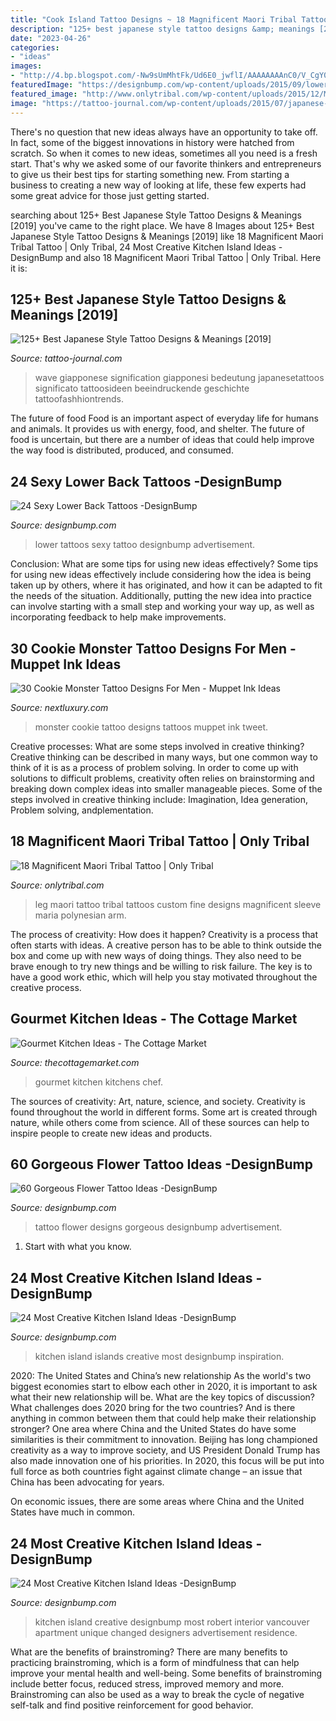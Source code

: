 ```yaml
---
title: "Cook Island Tattoo Designs ~ 18 Magnificent Maori Tribal Tattoo"
description: "125+ best japanese style tattoo designs &amp; meanings [2019]"
date: "2023-04-26"
categories:
- "ideas"
images:
- "http://4.bp.blogspot.com/-Nw9sUmMhtFk/Ud6E0_jwflI/AAAAAAAAnC0/V_CgY0ri7Vw/s1600/gourmetkitchen3.jpg"
featuredImage: "https://designbump.com/wp-content/uploads/2015/09/lower-back-tattoo-ideas.jpg"
featured_image: "http://www.onlytribal.com/wp-content/uploads/2015/12/Maori-Tribal-Leg-Tattoo.png"
image: "https://tattoo-journal.com/wp-content/uploads/2015/07/japanese-tattoo-13.jpg"
---
```



There's no question that new ideas always have an opportunity to take off. In fact, some of the biggest innovations in history were hatched from scratch. So when it comes to new ideas, sometimes all you need is a fresh start. That's why we asked some of our favorite thinkers and entrepreneurs to give us their best tips for starting something new. From starting a business to creating a new way of looking at life, these few experts had some great advice for those just getting started.

	

		
searching about 125+ Best Japanese Style Tattoo Designs &amp; Meanings [2019] you've came to the right place. We have 8 Images about 125+ Best Japanese Style Tattoo Designs &amp; Meanings [2019] like 18 Magnificent Maori Tribal Tattoo | Only Tribal, 24 Most Creative Kitchen Island Ideas -DesignBump and also 18 Magnificent Maori Tribal Tattoo | Only Tribal. Here it is:
		
    
## 125+ Best Japanese Style Tattoo Designs &amp; Meanings [2019]

<img loading=lazy src="https://tattoo-journal.com/wp-content/uploads/2015/07/japanese-tattoo-13.jpg" onerror="this.onerror=null;this.src='https://tse4.mm.bing.net/th?id=OIP.SU7WcgANRKj3bnldMR_2mwHaJ4&amp;pid=15.1';" alt="125+ Best Japanese Style Tattoo Designs &amp; Meanings [2019]">

_Source: tattoo-journal.com_

>wave giapponese signification giapponesi bedeutung japanesetattoos significato tattoosideen beeindruckende geschichte tattoofashhiontrends. 

	

The future of food
Food is an important aspect of everyday life for humans and animals. It provides us with energy, food, and shelter. The future of food is uncertain, but there are a number of ideas that could help improve the way food is distributed, produced, and consumed.

    
## 24 Sexy Lower Back Tattoos -DesignBump

<img loading=lazy src="https://designbump.com/wp-content/uploads/2015/09/lower-back-tattoo-ideas.jpg" onerror="this.onerror=null;this.src='https://tse3.mm.bing.net/th?id=OIP.4jlWAf19sPqyORD1iFpacAHaJ5&amp;pid=15.1';" alt="24 Sexy Lower Back Tattoos -DesignBump">

_Source: designbump.com_

>lower tattoos sexy tattoo designbump advertisement. 

	

Conclusion: What are some tips for using new ideas effectively?
Some tips for using new ideas effectively include considering how the idea is being taken up by others, where it has originated, and how it can be adapted to fit the needs of the situation. Additionally, putting the new idea into practice can involve starting with a small step and working your way up, as well as incorporating feedback to help make improvements.

    
## 30 Cookie Monster Tattoo Designs For Men - Muppet Ink Ideas

<img loading=lazy src="http://nextluxury.com/wp-content/uploads/tiny-incredible-cookie-monster-tattoos-for-men.jpg" onerror="this.onerror=null;this.src='https://tse3.mm.bing.net/th?id=OIP.zPz1NWTF47Az2u0Gc2H4TgHaJQ&amp;pid=15.1';" alt="30 Cookie Monster Tattoo Designs For Men - Muppet Ink Ideas">

_Source: nextluxury.com_

>monster cookie tattoo designs tattoos muppet ink tweet. 

	

Creative processes: What are some steps involved in creative thinking?
Creative thinking can be described in many ways, but one common way to think of it is as a process of problem solving. In order to come up with solutions to difficult problems, creativity often relies on brainstorming and breaking down complex ideas into smaller manageable pieces. Some of the steps involved in creative thinking include: Imagination, Idea generation, Problem solving, andplementation.

    
## 18 Magnificent Maori Tribal Tattoo | Only Tribal

<img loading=lazy src="http://www.onlytribal.com/wp-content/uploads/2015/12/Maori-Tribal-Leg-Tattoo.png" onerror="this.onerror=null;this.src='https://tse2.mm.bing.net/th?id=OIP.4cXIrDFAI3HoOPlhRlbpLAHaJ4&amp;pid=15.1';" alt="18 Magnificent Maori Tribal Tattoo | Only Tribal">

_Source: onlytribal.com_

>leg maori tattoo tribal tattoos custom fine designs magnificent sleeve maria polynesian arm. 

	

The process of creativity: How does it happen?
Creativity is a process that often starts with ideas. A creative person has to be able to think outside the box and come up with new ways of doing things. They also need to be brave enough to try new things and be willing to risk failure. The key is to have a good work ethic, which will help you stay motivated throughout the creative process.

    
## Gourmet Kitchen Ideas - The Cottage Market

<img loading=lazy src="http://4.bp.blogspot.com/-Nw9sUmMhtFk/Ud6E0_jwflI/AAAAAAAAnC0/V_CgY0ri7Vw/s1600/gourmetkitchen3.jpg" onerror="this.onerror=null;this.src='https://tse1.mm.bing.net/th?id=OIP.0DVi5huOaX-aSzQWwE3HbwHaLH&amp;pid=15.1';" alt="Gourmet Kitchen Ideas - The Cottage Market">

_Source: thecottagemarket.com_

>gourmet kitchen kitchens chef. 

	

The sources of creativity: Art, nature, science, and society.
Creativity is found throughout the world in different forms. Some art is created through nature, while others come from science. All of these sources can help to inspire people to create new ideas and products.

    
## 60 Gorgeous Flower Tattoo Ideas -DesignBump

<img loading=lazy src="https://designbump.com/wp-content/uploads/2015/12/Beautiful-Flower-Tattoo-Designs-For-Women-42.jpg" onerror="this.onerror=null;this.src='https://tse3.mm.bing.net/th?id=OIP.eR31B9-i6_4vyWyPd23jkgHaJ7&amp;pid=15.1';" alt="60 Gorgeous Flower Tattoo Ideas -DesignBump">

_Source: designbump.com_

>tattoo flower designs gorgeous designbump advertisement. 

	

1. Start with what you know.

    
## 24 Most Creative Kitchen Island Ideas -DesignBump

<img loading=lazy src="https://cdn.designbump.com/wp-content/uploads/2015/07/Kitchen-Island-Design-Ideas.jpg" onerror="this.onerror=null;this.src='https://tse2.mm.bing.net/th?id=OIP.bEG_NfXCDxxHYePlH_leOQHaE8&amp;pid=15.1';" alt="24 Most Creative Kitchen Island Ideas -DesignBump">

_Source: designbump.com_

>kitchen island islands creative most designbump inspiration. 

	

2020: The United States and China’s new relationship
As the world's two biggest economies start to elbow each other in 2020, it is important to ask what their new relationship will be. What are the key topics of discussion? What challenges does 2020 bring for the two countries? And is there anything in common between them that could help make their relationship stronger?
One area where China and the United States do have some similarities is their commitment to innovation. Beijing has long championed creativity as a way to improve society, and US President Donald Trump has also made innovation one of his priorities. In 2020, this focus will be put into full force as both countries fight against climate change – an issue that China has been advocating for years.

On economic issues, there are some areas where China and the United States have much in common.

    
## 24 Most Creative Kitchen Island Ideas -DesignBump

<img loading=lazy src="http://cdn.designbump.com/wp-content/uploads/2015/07/Unique-Design-Contemporary-Residence-Robert-White-Kitchen-Island.jpg" onerror="this.onerror=null;this.src='https://tse4.mm.bing.net/th?id=OIP.fqLhKf6J5HAXZEj-zXTPugHaE6&amp;pid=15.1';" alt="24 Most Creative Kitchen Island Ideas -DesignBump">

_Source: designbump.com_

>kitchen island creative designbump most robert interior vancouver apartment unique changed designers advertisement residence. 

	

What are the benefits of brainstroming?
There are many benefits to practicing brainstroming, which is a form of mindfulness that can help improve your mental health and well-being. Some benefits of brainstroming include better focus, reduced stress, improved memory and more. Brainstroming can also be used as a way to break the cycle of negative self-talk and find positive reinforcement for good behavior.

